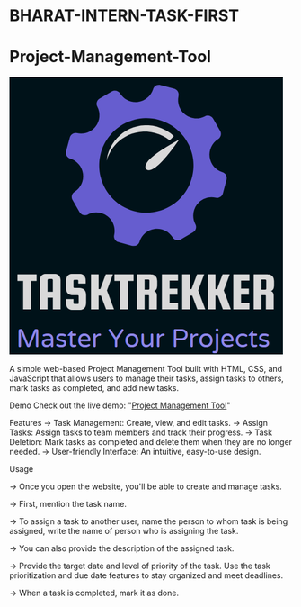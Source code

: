 # BHARAT-INTERN-TASK-FIRST
# Project-Management-Tool



![alt text](https://github.com/Anshika2509/Project-Management-Tool/blob/main/clock%20work.png)

A simple web-based Project Management Tool built with HTML, CSS, and JavaScript that allows users to manage their tasks, assign tasks to others, mark tasks as completed, and add new tasks.

Demo
Check out the live demo: "[Project Management Tool](https://www.linkedin.com/in/anshika-267942229)"

Features
-> Task Management: Create, view, and edit tasks.
-> Assign Tasks: Assign tasks to team members and track their progress.
-> Task Deletion: Mark tasks as completed and delete them when they are no longer needed.
-> User-friendly Interface: An intuitive, easy-to-use design.

Usage

-> Once you open the website, you'll be able to create and manage tasks.

-> First, mention the task name.

-> To assign a task to another user, name the person to whom task is being assigned, write the name of person who is assigning the task.

-> You can also provide the description of the assigned task.

-> Provide the target date and level of priority of the task. Use the task prioritization and due date features to stay organized and meet deadlines. 

-> When a task is completed, mark it as done.
